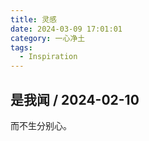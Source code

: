 ```yaml
---
title: 灵感
date: 2024-03-09 17:01:01
category: 一心净土
tags:
  - Inspiration
---
```


## 是我闻 / 2024-02-10

而不生分别心。
